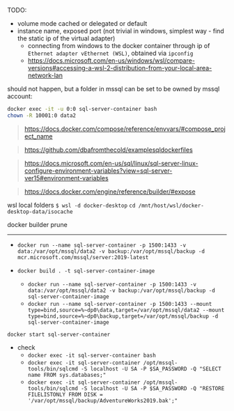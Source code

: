 TODO:
- volume mode cached or delegated or default
- instance name, exposed port (not trivial in windows, simplest way - find the static ip of the virtual adapter)
  - connecting from windows to the docker container through ip of `Ethernet adapter vEthernet (WSL)`, obtained via `ipconfig`
  - https://docs.microsoft.com/en-us/windows/wsl/compare-versions#accessing-a-wsl-2-distribution-from-your-local-area-network-lan

should not happen, but a folder in mssql can be set to be owned by mssql account:
```sh
docker exec -it -u 0:0 sql-server-container bash
chown -R 10001:0 data2
```

> https://docs.docker.com/compose/reference/envvars/#compose_project_name

> https://github.com/dbafromthecold/examplesqldockerfiles

> https://docs.microsoft.com/en-us/sql/linux/sql-server-linux-configure-environment-variables?view=sql-server-ver15#environment-variables

> https://docs.docker.com/engine/reference/builder/#expose

wsl local folders
`$ wsl -d docker-desktop`
`cd /mnt/host/wsl/docker-desktop-data/isocache`

docker builder prune

---

- `docker run --name sql-server-container -p 1500:1433 -v data:/var/opt/mssql/data2 -v backup:/var/opt/mssql/backup -d mcr.microsoft.com/mssql/server:2019-latest`

- `docker build . -t sql-server-container-image`
  - `docker run --name sql-server-container -p 1500:1433 -v data:/var/opt/mssql/data2 -v backup:/var/opt/mssql/backup -d sql-server-container-image`
  - `docker run --name sql-server-container -p 1500:1433 --mount type=bind,source=%~dp0\data,target=/var/opt/mssql/data2 --mount type=bind,source=%~dp0\backup,target=/var/opt/mssql/backup -d sql-server-container-image`

`docker start sql-server-container`

- check
  - `docker exec -it sql-server-container bash`
  - `docker exec -it sql-server-container /opt/mssql-tools/bin/sqlcmd -S localhost -U SA -P $SA_PASSWORD -Q "SELECT name FROM sys.databases;"`
  - `docker exec -it sql-server-container /opt/mssql-tools/bin/sqlcmd -S localhost -U SA -P $SA_PASSWORD -Q "RESTORE FILELISTONLY FROM DISK = '/var/opt/mssql/backup/AdventureWorks2019.bak';"`
  
